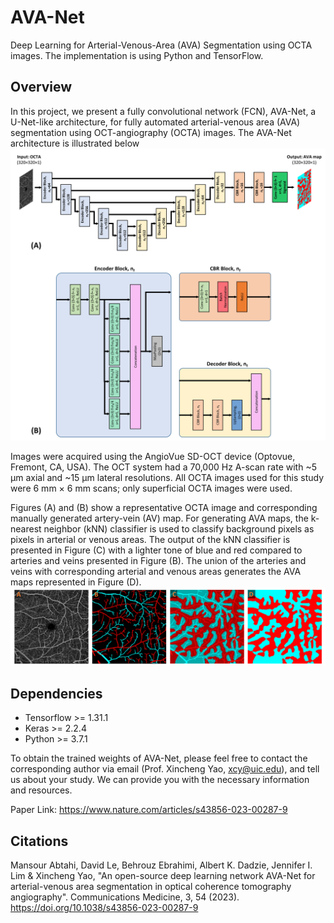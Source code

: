 # AVA-Net
Deep Learning for Arterial-Venous-Area (AVA) Segmentation using OCTA images. The implementation is using Python and TensorFlow.

Overview
------------
In this project, we present a fully convolutional network (FCN), AVA-Net, a U-Net-like architecture, for fully automated arterial-venous area (AVA) segmentation using OCT-angiography (OCTA) images. The AVA-Net architecture is illustrated below
![The AVA-Net](https://github.com/mansour2002/AVA-Net/blob/main/Figures/Slide2.PNG?raw=true)



Images were acquired using the AngioVue SD-OCT device (Optovue, Fremont, CA, USA). The OCT system had a 70,000 Hz A-scan rate with ~5 μm axial and ~15 μm lateral resolutions. All OCTA images used for this study were 6 mm × 6 mm scans; only superficial OCTA images were used. 

Figures (A) and (B) show a representative OCTA image and corresponding manually generated artery-vein (AV) map. For generating AVA maps, the k-nearest neighbor (kNN) classifier is used to classify background pixels as pixels in arterial or venous areas. The output of the kNN classifier is presented in Figure (C) with a lighter tone of blue and red compared to arteries and veins presented in Figure (B). The union of the arteries and veins with corresponding arterial and venous areas generates the AVA maps represented in Figure (D).
![The AVA-Net](https://github.com/mansour2002/AVA-Net/blob/main/Figures/Slide%201.png?raw=true)


Dependencies
------------
- Tensorflow >= 1.31.1
- Keras >= 2.2.4
- Python >= 3.7.1


To obtain the trained weights of AVA-Net, please feel free to contact the corresponding author via email (Prof. Xincheng Yao, xcy@uic.edu), and tell us about your study. We can provide you with the necessary information and resources.


Paper Link: https://www.nature.com/articles/s43856-023-00287-9


Citations
------------
Mansour Abtahi, David Le, Behrouz Ebrahimi, Albert K. Dadzie, Jennifer I. Lim & Xincheng Yao, "An open-source deep learning network AVA-Net for arterial-venous area segmentation in optical coherence tomography angiography". Communications Medicine, 3, 54 (2023). https://doi.org/10.1038/s43856-023-00287-9

